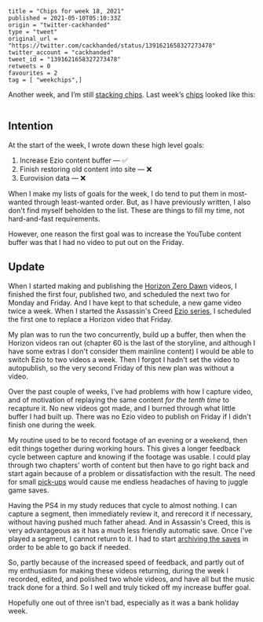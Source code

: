 ```
title = "Chips for week 18, 2021"
published = 2021-05-10T05:10:33Z
origin = "twitter-cackhanded"
type = "tweet"
original_url = "https://twitter.com/cackhanded/status/1391621658327273478"
twitter_account = "cackhanded"
tweet_id = "1391621658327273478"
retweets = 0
favourites = 2
tag = [ "weekchips",]
```

Another week, and I’m still [stacking chips][chips]. Last week’s
[chips][markers] looked like this:

[chips]: /2020/06/19/my-week-in-poker-chips
[markers]: /2020/08/22/my-weekchips-markers

<p class='image'><img src='http://mnf.m17s.net/2021/05/10/E1AIg13XEAIBn8w.jpg' alt=''></p>

## Intention

At the start of the week, I wrote down these high level goals:

1. Increase Ezio content buffer — ✅
1. Finish restoring old content into site — ❌
1. Eurovision data — ❌

When I make my lists of goals for the week, I do tend to put them in
most-wanted through least-wanted order. But, as I have previously written,
I also don't find myself beholden to the list. These are things to fill my
time, not hard-and-fast requirements.

However, one reason the first goal was to increase the YouTube content buffer
was that I had no video to put out on the Friday.

## Update

When I started making and publishing the [Horizon Zero Dawn][hzd] videos, I
finished the first four, published two, and scheduled the next two for Monday
and Friday. And I have kept to that schedule, a new game video twice a week.
When I started the Assassin's Creed [Ezio series][ez], I scheduled the first
one to replace a Horizon video that Friday.

My plan was to run the two concurrently, build up a buffer, then when the
Horizon videos ran out (chapter 60 is the last of the storyline, and although
I have some extras I don't consider them mainline content) I would be able to
switch Ezio to two videos a week. Then I forgot I hadn't set the video to
autopublish, so the very second Friday of this new plan was without a video.

Over the past couple of weeks, I've had problems with how I capture video, and
of motivation of replaying the same content *for the tenth time* to recapture
it. No new videos got made, and I burned through what little buffer I had
built up. There was no Ezio video to publish on Friday if I didn't finish one
during the week.

My routine used to be to record footage of an evening or a weekend, then edit
things together during working hours. This gives a longer feedback cycle
between capture and knowing if the footage was usable. I could play through
two chapters' worth of content but then have to go right back and start again
because of a problem or dissatisfaction with the result. The need for small
[pick-ups][pu] would cause me endless headaches of having to juggle game saves.

Having the PS4 in my study reduces that cycle to almost nothing. I can capture
a segment, then immediately review it, and rerecord it if necessary, without
having pushed much father ahead. And in Assassin's Creed, this is very
advantageous as it has a much less friendly automatic save. Once I've played a
segment, I cannot return to it. I had to start [archiving the saves][saves]
in order to be able to go back if needed.

So, partly because of the increased speed of feedback, and partly out of
my enthusiasm for making these videos returning, during the week I recorded,
edited, and polished two whole videos, and have all but the music track done
for a third. So I well and truly ticked off my increase buffer goal.

Hopefully one out of three isn't bad, especially as it was a bank holiday
week. 


[hzd]: https://www.youtube.com/playlist?list=PL0lW90IMJShJZkfyJEZtyWArFJXCJ2U1Z
[ez]: https://www.youtube.com/playlist?list=PL0lW90IMJShLky0HULzKr1rtkjrreblW-
[pu]: https://en.wikipedia.org/wiki/Pick-up_(filmmaking)
[saves]: https://github.com/norm/game_shows_support/commit/7e62f062ea33190be55b527e2a89a60a06bfff2a#diff-75fa6fd802482c2421c8cf251f9771ed0fc48b5542d64f4a222ef11bc94687cb
